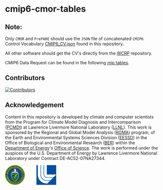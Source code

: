 # cmip6-cmor-tables

Note:
----
Only `CMOR` and `PrePARE` should use the `JSON` file of concatenated `CMIP6` Control Vocabulary [CMIP6_CV.json](https://github.com/PCMDI/cmip6-cmor-tables/blob/master/Tables/CMIP6_CV.json) found in this repository.  

All other software should get the CV's directly from the [WCRP](https://github.com/WCRP-CMIP/CMIP6_CVs) repository. 

CMIP6 Data Request can be found in the following [mip tables](http://clipc-services.ceda.ac.uk/dreq/index/miptable.html).

## Contributors

[![Contributors](https://contrib.rocks/image?repo=PCMDI/cmip6-cmor-tables)](https://github.com/PCMDI/cmip6-cmor-tables/graphs/contributors)

## Acknowledgement

Content in this repository is developed by climate and computer scientists from the Program for Climate Model Diagnosis and Intercomparison ([PCMDI][PCMDI]) at Lawrence Livermore National Laboratory ([LLNL][LLNL]). This work is sponsored by the Regional and Global Model Analysis ([RGMA][RGMA]) program, of the Earth and Environmental Systems Sciences Division ([EESSD][EESSD]) in the Office of Biological and Environmental Research ([BER][BER]) within the [Department of Energy][DOE]'s [Office of Science][OS]. The work is performed under the auspices of the U.S. Department of Energy by Lawrence Livermore National Laboratory under Contract DE-AC52-07NA27344.

<p>
    <img src="https://github.com/PCMDI/assets/blob/main/DOE/480px-DOE_Seal_Color.png?raw=true"
         width="65"
         style="margin-right: 30px"
         title="United States Department of Energy"
         alt="United States Department of Energy"
    >&nbsp;
    <img src="https://github.com/PCMDI/assets/blob/main/LLNL/212px-LLNLiconPMS286-WHITEBACKGROUND.png?raw=true"
         width="65"
         title="Lawrence Livermore National Laboratory"
         alt="Lawrence Livermore National Laboratory"
    >
</p>

[PCMDI]: https://pcmdi.llnl.gov/
[LLNL]: https://www.llnl.gov/
[RGMA]: https://climatemodeling.science.energy.gov/program/regional-global-model-analysis
[EESSD]: https://science.osti.gov/ber/Research/eessd
[BER]: https://science.osti.gov/ber
[DOE]: https://www.energy.gov/
[OS]: https://science.osti.gov/
